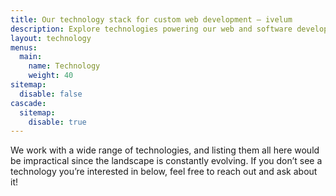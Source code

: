 ```yaml
---
title: Our technology stack for сustom web development — ivelum
description: Explore technologies powering our web and software development services. We utilize a modern tech stack and a full-stack approach to deliver robust digital solutions.
layout: technology
menus:
  main:
    name: Technology
    weight: 40
sitemap:
  disable: false
cascade:
  sitemap:
    disable: true
---
```

We work with a wide range of technologies, and listing them all here would be impractical
since the landscape is constantly evolving. If you don’t see a technology you’re interested
in below, feel free to reach out and ask about it!
